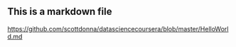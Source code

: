 ## This is a markdown file
https://github.com/scottdonna/datasciencecoursera/blob/master/HelloWorld.md